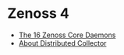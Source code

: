 <!-- -
Title: Zenoss 4
Description: Notes on Zenoss 4
First Published: 2014-02-04
- -->

Zenoss 4
========

*   [The 16 Zenoss Core Daemons](http://www.thegeekstuff.com/2014/02/zenoss-core-daemons/)
*   [About Distributed Collector](http://community.zenoss.org/docs/DOC-12120)
